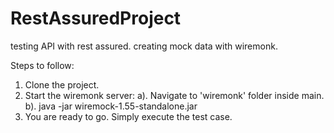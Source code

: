 # RestAssuredProject
testing API with rest assured. creating mock data with wiremonk.

Steps to follow:
1. Clone the project.
2. Start the wiremonk server:
    a). Navigate to 'wiremonk' folder inside main.
    b). java -jar wiremock-1.55-standalone.jar 
3. You are ready to go. Simply execute the test case.    
